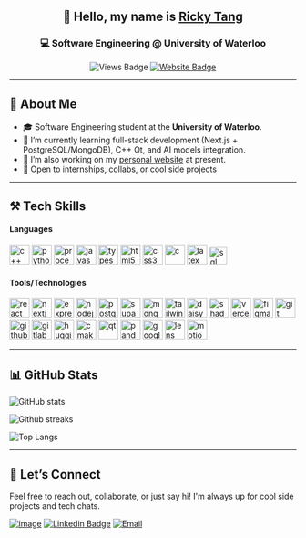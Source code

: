 <!-- GitHub Profile README for Ricky Tang -->

<div align="center">

## 👋 Hello, my name is <a href="https://www.rickyt.tech/" target="_blank">Ricky Tang</a>

### 💻 Software Engineering @ University of Waterloo

![Views Badge](https://komarev.com/ghpvc/?username=rickytang666&label=Profile%20views&color=0e75b6&style=flat) [![Website Badge](https://img.shields.io/badge/Website-rickyt.tech-blue)](https://www.rickyt.tech)

</div>

---

## 🧠 About Me

- 🎓 Software Engineering student at the **University of Waterloo**.
- 🌱 I’m currently learning full-stack development (Next.js + PostgreSQL/MongoDB), C++ Qt, and AI models integration.
- 🔭 I’m also working on my <a href="https://github.com/rickytang666/rickytang-website" target="_blank">personal website</a> at present.
- 🚀 Open to internships, collabs, or cool side projects

<!--
- 🔭 I’m currently working on ...
- 🌱 I’m currently learning ...
- 👯 I’m looking to collaborate on ...
- 🤔 I’m looking for help with ...
- 💬 Ask me about ...
- 📫 How to reach me: ...
- 😄 Pronouns: ...
- ⚡ Fun fact: ...
-->

---

## ⚒️ Tech Skills

#### Languages

<p align="left" >
  <img src="https://go-skill-icons.vercel.app/api/icons?i=cpp" height="35" alt="c++" />
  <img src="https://go-skill-icons.vercel.app/api/icons?i=python&theme=dark" height="35" alt="python" />
  <img src="https://go-skill-icons.vercel.app/api/icons?i=processing&theme=dark" height="35" alt="processing" />
  <img src="https://go-skill-icons.vercel.app/api/icons?i=javascript" height="35" alt="javascript" />
  <img src="https://go-skill-icons.vercel.app/api/icons?i=typescript" height="35" alt="typescript" />
  <img src="https://go-skill-icons.vercel.app/api/icons?i=html" height="35" alt="html5" />
  <img src="https://go-skill-icons.vercel.app/api/icons?i=css" height="35" alt="css3" />
  <img src="https://go-skill-icons.vercel.app/api/icons?i=c" height="35" alt="c" />
  <img src="https://go-skill-icons.vercel.app/api/icons?i=latex&theme=dark" height="35" alt="latex" />
  <img src="https://upload.wikimedia.org/wikipedia/commons/8/87/Sql_data_base_with_logo.png" height="32" alt="sql" />
</p>

#### Tools/Technologies

<p align="left">
  <img src="https://go-skill-icons.vercel.app/api/icons?i=react&theme=dark" height="35" alt="react" />
  <img src="https://go-skill-icons.vercel.app/api/icons?i=next&theme=dark" height="35" alt="nextjs" />
  <img src="https://go-skill-icons.vercel.app/api/icons?i=express&theme=dark" height="35" alt="express" />
  <img src="https://go-skill-icons.vercel.app/api/icons?i=nodejs&theme=dark" height="35" alt="nodejs" />
  <img src="https://go-skill-icons.vercel.app/api/icons?i=postgresql&theme=dark" height="35" alt="postgresql" />
  <img src="https://go-skill-icons.vercel.app/api/icons?i=supabase&theme=dark" height="35" alt="supabase" />
  <img src="https://go-skill-icons.vercel.app/api/icons?i=mongodb&theme=dark" height="35" alt="mongodb" />
  <img src="https://go-skill-icons.vercel.app/api/icons?i=tailwind&theme=dark" height="35" alt="tailwind" />
  <img src="https://go-skill-icons.vercel.app/api/icons?i=daisyui&theme=dark" height="35" alt="daisyui" />
  <img src="https://go-skill-icons.vercel.app/api/icons?i=shadcn&theme=dark" height="35" alt="shadcn" />
  <img src="https://go-skill-icons.vercel.app/api/icons?i=vercel&theme=dark" height="35" alt="vercel" />
  <img src="https://go-skill-icons.vercel.app/api/icons?i=figma&theme=dark" height="35" alt="figma" />
  <img src="https://go-skill-icons.vercel.app/api/icons?i=git&theme=dark" height="35" alt="git" />
  <img src="https://go-skill-icons.vercel.app/api/icons?i=github&theme=dark" height="35" alt="github" />
  <img src="https://go-skill-icons.vercel.app/api/icons?i=gitlab&theme=dark" height="35" alt="gitlab" />
  <img src="https://go-skill-icons.vercel.app/api/icons?i=huggingface&theme=dark" height="35" alt="huggingface" />
  <img src="https://go-skill-icons.vercel.app/api/icons?i=cmake&theme=dark" height="35" alt="cmake" />
  <img src="https://go-skill-icons.vercel.app/api/icons?i=qt&theme=dark" height="35" alt="qt" />
  <img src="https://go-skill-icons.vercel.app/api/icons?i=pandas&theme=dark" height="35" alt="pandas" />
  <img src="https://go-skill-icons.vercel.app/api/icons?i=googleanalytics&theme=dark" height="35" alt="googleanalytics" />
  <img src="https://images.ctfassets.net/ub38vssza5h3/7xS0t5I5x02i9CmxVAKSpU/9ccb1c9adf7f4b9ee2a95a9213123e7b/Icon_Center_Image_Artwork.svg" height="35" alt="lens studio" />
  <img src="https://avatars.githubusercontent.com/u/107069270?s=200&v=4" height="35" alt="motion canvas" />
</p>

---

## 📊 GitHub Stats

![GitHub stats](https://github-readme-stats.vercel.app/api?username=rickytang666&show_icons=true&theme=transparent)

![Github streaks](https://nirzak-streak-stats.vercel.app/?user=rickytang666&theme=transparent)

![Top Langs](https://github-readme-stats.vercel.app/api/top-langs/?username=rickytang666&langs_count=8&theme=transparent)

---

## 🤝 Let’s Connect

Feel free to reach out, collaborate, or just say hi!
I'm always up for cool side projects and tech chats.

[![image](https://img.shields.io/badge/website-000000?style=for-the-badge&logo=About.me&logoColor=white)](https://www.rickyt.tech/)
[![Linkedin Badge](https://img.shields.io/badge/linkedin-%230077B5.svg?style=for-the-badge&logo=linkedin)](https://www.linkedin.com/in/ricky-tang-dev/)
[![Email](https://img.shields.io/badge/Email-informational?style=for-the-badge&logo=gmail)](mailto:rickytangdev@gmail.com)

